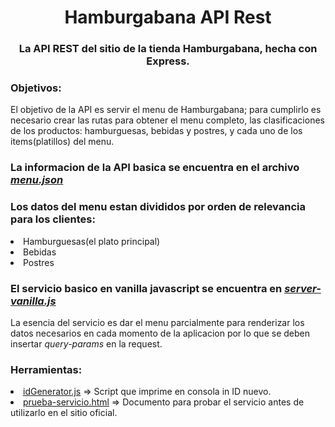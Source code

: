 <div align="center">
	<h1>Hamburgabana API Rest</h1>
	<h3>La API REST del sitio de la tienda Hamburgabana, hecha con Express.</h3>
</div>

### Objetivos:

El objetivo de la API es servir el menu de Hamburgabana; para cumplirlo es necesario crear las rutas
para obtener el menu completo, las clasificaciones de los productos: hamburguesas, bebidas y postres,
y cada uno de los items(platillos) del menu.

### La informacion de la API basica se encuentra en el archivo <em><a href="https://github.com/Lachy200408/API_Hamburgabana/blob/main/menu.json">menu.json</a></em>

### Los datos del menu estan divididos por orden de relevancia para los clientes:
<li>Hamburguesas(el plato principal)</li>
<li>Bebidas</li>
<li>Postres</li>

### El servicio basico en vanilla javascript se encuentra en <em><a href="https://github.com/Lachy200408/API_Hamburgabana/blob/main/server-vanilla.js">server-vanilla.js</a></em>
La esencia del servicio es dar el menu parcialmente para renderizar los datos necesarios
en cada momento de la aplicacion por lo que se deben insertar <em>query-params</em> en
la request.

### Herramientas:
<li><a href="https://github.com/Lachy200408/API_Hamburgabana/blob/main/idGenerator.js">idGenerator.js</a> => Script que imprime en consola in ID nuevo.</li>
<li><a href="https://github.com/Lachy200408/API_Hamburgabana/blob/main/prueba-servicio.html">prueba-servicio.html</a> => Documento para probar el servicio antes de utilizarlo en el sitio oficial.</li>
